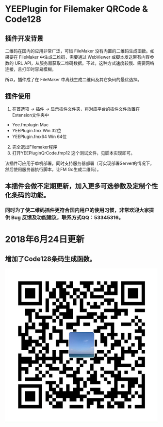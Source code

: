 # YEEPlugin for Filemaker QRCode & Code128
## 插件开发背景  
二维码在国内的应用非常广泛，可惜 FileMaker 没有内置的二维码生成函数。如果要在 FileMaker 中生成二维码，需要通过 WebViewer 或脚本发送带有内容参数的 URL API，从服务器获取二维码数据。不过，这种方式速度较慢、需要网络连接，且打印时容易模糊。

所以，插件成了在 FileMaker 中离线生成二维码及其它条码的最优选择。

## 插件使用  
1. 在首选项 -> 插件 -> 显示插件文件夹，将对应平台的插件文件放置在Extension文件夹中

* Yee.fmplugin		Mac  
* YEEPlugin.fmx		Win 32位  
* YEEPlugin.fmx64		Win 64位  

2. 完全退出Filemaker程序  
3. 打开YEEPluginQrCode.fmp12 这个测试文件，见脚本实现即可。

该插件可应用于单机部署，同时支持服务器部署（可实现部署Server的情况下，然后使用服务器执行脚本，让FM Go生成二维码）。

## 本插件会做不定期更新，加入更多可选参数及定制个性化条码的功能。
### 同时为了使二维码插件更符合国内用户的使用习惯，非常欢迎大家提供 Bug 反馈及功能建议，联系方式QQ：53345316。

# 2018年6月24日更新
## 增加了Code128条码生成函数。

![鸡腿](https://github.com/OrcaData/FMQRCode/raw/master/wechatpay.png)
